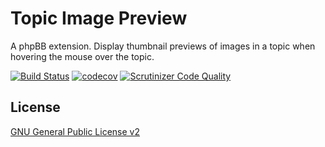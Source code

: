 # Topic Image Preview

A phpBB extension. Display thumbnail previews of images in a topic when hovering the mouse over the topic.

[![Build Status](https://github.com/iMattPro/TopicImagePreview/workflows/Tests/badge.svg)](https://github.com/iMattPro/TopicImagePreview/actions)
[![codecov](https://codecov.io/gh/iMattPro/TopicImagePreview/branch/master/graph/badge.svg?token=ZBKR5KMZGE)](https://codecov.io/gh/iMattPro/TopicImagePreview)
[![Scrutinizer Code Quality](https://scrutinizer-ci.com/g/iMattPro/TopicImagePreview/badges/quality-score.png?b=master)](https://scrutinizer-ci.com/g/iMattPro/TopicImagePreview/?branch=master)

## License

[GNU General Public License v2](license.txt)

